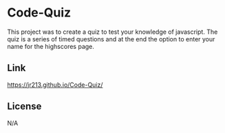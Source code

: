 # Code-Quiz

This project was to create a quiz to test your knowledge of javascript. The quiz is a series of timed questions and at the end the option to enter your name for the highscores page. 

## Link

https://jr213.github.io/Code-Quiz/

## License 

N/A